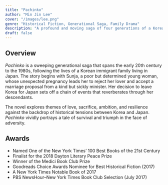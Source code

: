 ```yaml
---
title: "Pachinko"
author: "Min Jin Lee"
cover: "/images/lee.png"
genre: "Historical Fiction, Generational Saga, Family Drama"
description: "A profound and moving saga of four generations of a Korean immigrant family in Japan, struggling to navigate identity, discrimination, and survival through the 20th century."
draft: false
---
```


## Overview
*Pachinko* is a sweeping generational saga that spans the early 20th century to the 1980s, following the lives of a Korean immigrant family living in Japan. The story begins with Sunja, a poor but determined young woman, whose unexpected pregnancy leads her to reject her lover and accept a marriage proposal from a kind but sickly minister. Her decision to leave Korea for Japan sets off a chain of events that reverberates through her descendants.

The novel explores themes of love, sacrifice, ambition, and resilience against the backdrop of historical tensions between Korea and Japan. *Pachinko* vividly portrays a tale of survival and triumph in the face of adversity.

## Awards
- Named One of the New York Times’ 100 Best Books of the 21st Century
- Finalist for the 2018 Dayton Literary Peace Prize
- Winner of the Medici Book Club Prize
- Goodreads Choice Awards Nominee for Best Historical Fiction (2017)
- A New York Times Notable Book of 2017
- PBS NewsHour–New York Times Book Club Selection (July 2017)



